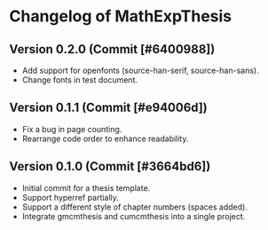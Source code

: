 # Changelog of MathExpThesis

## Version 0.2.0 (Commit [#6400988])

* Add support for openfonts (source-han-serif, source-han-sans).
* Change fonts in test document.

## Version 0.1.1 (Commit [#e94006d])

* Fix a bug in page counting.
* Rearrange code order to enhance readability.

## Version 0.1.0 (Commit [#3664bd6])

* Initial commit for a thesis template.
* Support hyperref partially.
* Support a different style of chapter numbers (spaces added).
* Integrate gmcmthesis and cumcmthesis into a single project.
